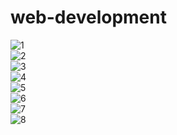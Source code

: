 # web-development
![1](https://user-images.githubusercontent.com/39883296/80918821-14629200-8d91-11ea-9983-72d198dbbfcf.png)<br>
![2](https://user-images.githubusercontent.com/39883296/80918822-14fb2880-8d91-11ea-82a8-42592157f146.png)<br>
![3](https://user-images.githubusercontent.com/39883296/80918823-1593bf00-8d91-11ea-8b7e-ca0b0eb1361b.png)<br>
![4](https://user-images.githubusercontent.com/39883296/80918824-162c5580-8d91-11ea-80f1-852bbeb941aa.png)<br>
![5](https://user-images.githubusercontent.com/39883296/80918825-162c5580-8d91-11ea-9690-34854d35dbca.png)<br>
![6](https://user-images.githubusercontent.com/39883296/80918827-16c4ec00-8d91-11ea-9c56-2c3e0f54c896.png)<br>
![7](https://user-images.githubusercontent.com/39883296/80918828-16c4ec00-8d91-11ea-95fb-ef36b5e7339a.png)<br>
![8](https://user-images.githubusercontent.com/39883296/80918829-175d8280-8d91-11ea-857f-fef300e15685.png)
